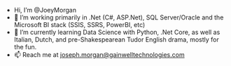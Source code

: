 - Hi, I’m @JoeyMorgan
- 👀 I’m working primarily in .Net (C#, ASP.Net), SQL Server/Oracle and the Microsoft BI stack (SSIS, SSRS, PowerBI, etc)
- 🌱 I’m currently learning Data Science with Python, .Net Core, as well as Italian, Dutch, and pre-Shakespearean Tudor English drama, mostly for the fun. 
- 📫 Reach me at joseph.morgan@gainwelltechnologies.com

<!---
JoeyMorgan/JoeyMorgan is a ✨ special ✨ repository because its `README.md` (this file) appears on your GitHub profile.
You can click the Preview link to take a look at your changes.
--->
